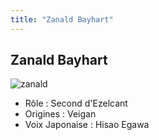 ```yaml
---
title: "Zanald Bayhart"
---
```


Zanald Bayhart
--------------

![zanald](/images/stories/saga/gundamage/persos/zanald.png)
- Rôle : Second d'Ezelcant  
- Origines : Veigan  
- Voix Japonaise : Hisao Egawa

